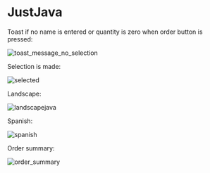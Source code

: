 # JustJava
Toast if no name is entered or quantity is zero when order button is pressed:

![toast_message_no_selection](https://user-images.githubusercontent.com/34224374/37907060-04d4bd90-30d2-11e8-85ce-37e02e3aee47.png)

Selection is made:

![selected](https://user-images.githubusercontent.com/34224374/37907151-41c53266-30d2-11e8-90a2-e0d6e9e96dce.png)

Landscape:

![landscapejava](https://user-images.githubusercontent.com/34224374/38450568-29f65488-39ee-11e8-9a1a-4f0048f34f7b.png)

Spanish:

![spanish](https://user-images.githubusercontent.com/34224374/38450574-5bf1fbea-39ee-11e8-92e7-d0ad7c1ed499.png)

Order summary:

![order_summary](https://user-images.githubusercontent.com/34224374/37907288-a163258e-30d2-11e8-801a-a4e9cc2552a0.png)
